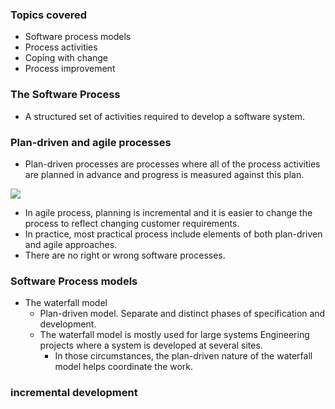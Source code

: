 ### Topics covered

- Software process models
- Process activities
- Coping with change
- Process improvement



### The Software Process
- A structured set of activities required to develop a software system.

### Plan-driven and agile processes
- Plan-driven processes are processes where all of the process activities are planned in advance and progress is measured against this plan.

![](https://www.tutorialspoint.com/software_engineering/images/sdlc.png)

- In agile process, planning is incremental and it is easier to change the process to reflect changing customer requirements.
- In practice, most practical process include elements of both plan-driven and agile approaches.
- There are no right or wrong software processes.


### Software Process models

- The waterfall model
  - Plan-driven model. Separate and distinct phases of specification and development.
  - The waterfall model is mostly used for large systems Engineering projects where a system is developed at several sites.
    - In those circumstances, the plan-driven nature of the waterfall model helps coordinate the work.


### incremental development
